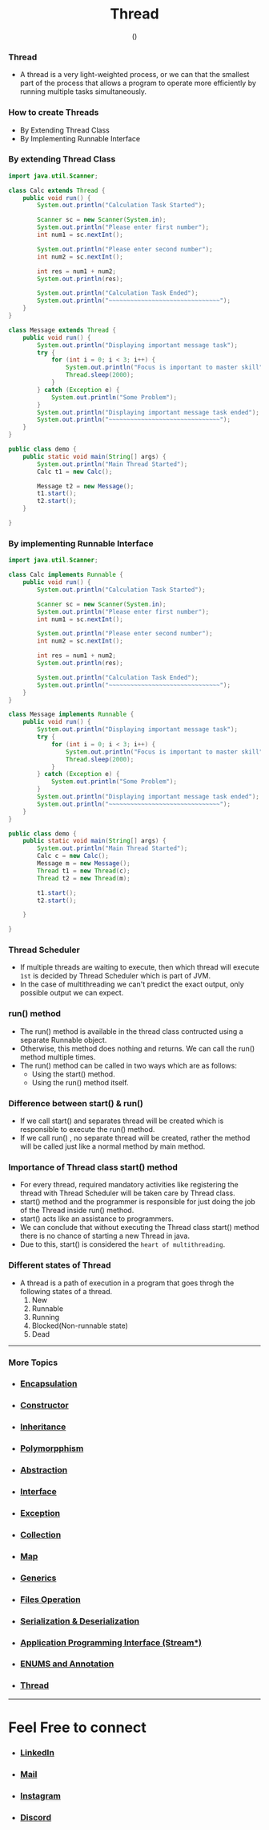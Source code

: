 <h1 align="center"> Thread</h1>
<p align="center" > () </p>

### Thread
+ A thread is a very light-weighted process, or we can that the smallest part of the  process that allows a program to operate more efficiently by running multiple tasks simultaneously.

### How to create Threads
+ By Extending Thread Class
+ By Implementing Runnable Interface

### By extending Thread Class

```java
import java.util.Scanner;

class Calc extends Thread {
    public void run() {
        System.out.println("Calculation Task Started");

        Scanner sc = new Scanner(System.in);
        System.out.println("Please enter first number");
        int num1 = sc.nextInt();

        System.out.println("Please enter second number");
        int num2 = sc.nextInt();

        int res = num1 + num2;
        System.out.println(res);

        System.out.println("Calculation Task Ended");
        System.out.println("~~~~~~~~~~~~~~~~~~~~~~~~~~~~~~~");
    }
}

class Message extends Thread {
    public void run() {
        System.out.println("Displaying important message task");
        try {
            for (int i = 0; i < 3; i++) {
                System.out.println("Focus is important to master skill");
                Thread.sleep(2000);
            }
        } catch (Exception e) {
            System.out.println("Some Problem");
        }
        System.out.println("Displaying important message task ended");
        System.out.println("~~~~~~~~~~~~~~~~~~~~~~~~~~~~~~~");
    }
}

public class demo {
    public static void main(String[] args) {
        System.out.println("Main Thread Started");
        Calc t1 = new Calc();

        Message t2 = new Message();
        t1.start();
        t2.start();
    }

}

```

### By implementing Runnable Interface

```java
import java.util.Scanner;

class Calc implements Runnable {
    public void run() {
        System.out.println("Calculation Task Started");

        Scanner sc = new Scanner(System.in);
        System.out.println("Please enter first number");
        int num1 = sc.nextInt();

        System.out.println("Please enter second number");
        int num2 = sc.nextInt();

        int res = num1 + num2;
        System.out.println(res);

        System.out.println("Calculation Task Ended");
        System.out.println("~~~~~~~~~~~~~~~~~~~~~~~~~~~~~~~");
    }
}

class Message implements Runnable {
    public void run() {
        System.out.println("Displaying important message task");
        try {
            for (int i = 0; i < 3; i++) {
                System.out.println("Focus is important to master skill");
                Thread.sleep(2000);
            }
        } catch (Exception e) {
            System.out.println("Some Problem");
        }
        System.out.println("Displaying important message task ended");
        System.out.println("~~~~~~~~~~~~~~~~~~~~~~~~~~~~~~~");
    }
}

public class demo {
    public static void main(String[] args) {
        System.out.println("Main Thread Started");
        Calc c = new Calc();
        Message m = new Message();
        Thread t1 = new Thread(c);
        Thread t2 = new Thread(m);

        t1.start();
        t2.start();

    }

}

```

### Thread Scheduler
+ If multiple threads are waiting to execute, then which thread will execute `1st` is decided by Thread Scheduler which is part of JVM.
+ In the case of multithreading we can't predict the exact output, only possible output we can expect.

### run() method
+ The run() method is available in the thread class contructed using a separate Runnable object.
+ Otherwise, this method does nothing and returns. We can call the run() method multiple times.
+ The run() method can be called in two ways which are as follows:
    + Using the start() method.
    + Using the run() method itself.

### Difference between start() & run()
+ If we call start() and separates thread will be created which is responsible to execute the run() method.
+ If we call run() , no separate thread will be created, rather the method will be called just like a normal method by main method. 

### Importance of Thread class start() method
+ For every thread, required mandatory activities like registering the thread with Thread Scheduler will be taken care by Thread class.
+ start() method and the programmer is responsible for just doing the job of the Thread inside run() method.
+ start() acts like an assistance to programmers.
+ We can conclude that without executing the Thread class start() method there is no chance of starting a new Thread in java.
+ Due to this, start() is considered the `heart of multithreading`.

### Different states of Thread
+ A thread is a path of execution in a program that goes throgh the following states of a thread.
    1. New
    2. Runnable
    3. Running 
    4. Blocked(Non-runnable state)
    5. Dead


***


### More Topics

+ ### [Encapsulation](https://github.com/saurabhbahadur/java-prep/blob/main/Encapsulation.md)
+ ###  [Constructor](https://github.com/saurabhbahadur/java-prep/blob/main/Constructor.md)
+ ###  [Inheritance](https://github.com/saurabhbahadur/java-prep/blob/main/Inheritance.md)
+ ###  [Polymorpphism](https://github.com/saurabhbahadur/java-prep/blob/main/Polymorphism.md)
+ ###  [Abstraction](https://github.com/saurabhbahadur/java-prep/blob/main/Abstraction.md)
+ ###  [Interface](https://github.com/saurabhbahadur/java-prep/blob/main/Interface.md)
+ ###  [Exception](https://github.com/saurabhbahadur/java-prep/blob/main/Exception.md)
+ ###  [Collection](https://github.com/saurabhbahadur/java-prep/blob/main/Collection.md)
+ ### [Map](https://github.com/saurabhbahadur/java-prep/blob/main/Map.md)
+ ###  [Generics](https://github.com/saurabhbahadur/java-prep/blob/main/Generics.md)
+ ###  [Files Operation](https://github.com/saurabhbahadur/java-prep/blob/main/FilesOperation.md)
+ ### [Serialization & Deserialization](https://github.com/saurabhbahadur/java-prep/blob/main/Serialization%20%26%20Deserialization.md)
+ ###  [Application Programming Interface (Stream*)](https://github.com/saurabhbahadur/java-prep/blob/main/API.md)
+ ###  [ENUMS and Annotation](https://github.com/saurabhbahadur/java-prep/blob/main/Enums%20%26%20Annotations.md)
+ ###  [Thread](https://github.com/saurabhbahadur/java-prep/blob/main/Thread.md)


***

# Feel Free to connect
+ ### [LinkedIn](https://www.linkedin.com/in/saurabhbahadur) 
+ ### [Mail](mailto:singhsaurabhbahadur@gmail.com)
+ ### [Instagram](https://www.instagram.com/saurabhbahadur_)
+ ### [Discord](https://discord.gg/aQR27Bg7de)


